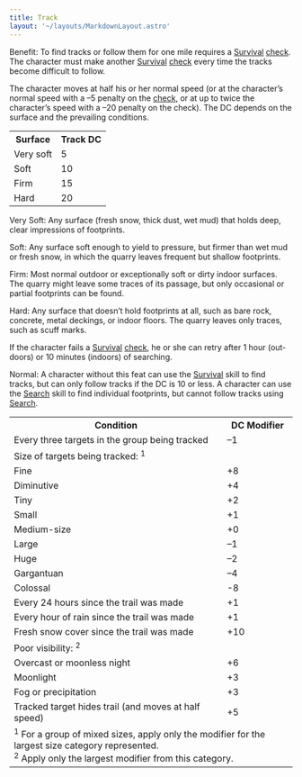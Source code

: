 ```yaml
---
title: Track
layout: '~/layouts/MarkdownLayout.astro'
---
```

Benefit: To find tracks or follow them for one mile requires a
[Survival](/modern.d20.srd/skills/survival)
[check](/modern.d20.srd/skills/skill.basics). The character must
make another [Survival](/modern.d20.srd/skills/survival)
[check](/modern.d20.srd/skills/skill.basics) every time the tracks
become difficult to follow.

The character moves at half his or her normal speed (or at the character’s
normal speed with a –5 penalty on the
[check](/modern.d20.srd/skills/skill.basics), or at up to twice the
character’s speed with a –20 penalty on the check). The DC depends on the
surface and the prevailing conditions.


<table> <tr> <th>Surface</th> <th>Track DC</th> </tr> <tr><td> Very soft</td><td> 5 </td></tr> <tr><td> Soft</td><td> 10 </td></tr> <tr><td> Firm</td><td> 15 </td></tr> <tr><td> Hard</td><td> 20 </td></tr> </table>



Very Soft: Any surface (fresh snow, thick dust, wet mud) that holds deep,
clear impressions of footprints.

Soft: Any surface soft enough to yield to pressure, but firmer than wet mud or
fresh snow, in which the quarry leaves frequent but shallow footprints.

Firm: Most normal outdoor or exceptionally soft or dirty indoor surfaces. The
quarry might leave some traces of its passage, but only occasional or partial
footprints can be found.

Hard: Any surface that doesn’t hold footprints at all, such as bare rock,
concrete, metal deckings, or indoor floors. The quarry leaves only traces,
such as scuff marks.

If the character fails a [Survival](/modern.d20.srd/skills/survival)
[check](/modern.d20.srd/skills/skill.basics), he or she can retry
after 1 hour (out­doors) or 10 minutes (indoors) of searching.

Normal: A character without this feat can use the
[Survival](/modern.d20.srd/skills/survival) skill to find tracks, but can only
follow tracks if the DC is 10 or less. A character can use the
[Search](/modern.d20.srd/skills/search) skill to find individual footprints,
but cannot follow tracks using [Search](/modern.d20.srd/skills/search).


<table> <tr><th>Condition</th><th> DC Modifier</th></tr> <tr><td> Every three targets in the group being tracked</td><td> –1 </td></tr> <tr class="shaded"><td colspan="2"> Size of targets being tracked: <sup>1</sup> </td></tr> <tr class="shaded2"><td> Fine</td><td> +8 </td></tr> <tr class="shaded2"><td> Diminutive</td><td> +4 </td></tr> <tr class="shaded2"><td> Tiny</td><td> +2 </td></tr> <tr class="shaded2"><td> Small</td><td> +1 </td></tr> <tr class="shaded2"><td> Medium-size</td><td> +0 </td></tr> <tr class="shaded2"><td> Large</td><td> –1 </td></tr> <tr class="shaded2"><td> Huge</td><td> –2 </td></tr> <tr class="shaded2"><td> Gargantuan</td><td> –4 </td></tr> <tr class="shaded2"><td> Colossal</td><td> -8 </td></tr> <tr><td> Every 24 hours since the trail was made</td><td> +1 </td></tr> <tr><td> Every hour of rain since the trail was made</td><td> +1 </td></tr> <tr><td> Fresh snow cover since the trail was made</td><td> +10 </td></tr> <tr class="shaded"><td colspan="2"> Poor visibility: <sup>2</sup> </td></tr> <tr class="shaded2"><td> Overcast or moonless night</td><td> +6 </td></tr> <tr class="shaded2"><td> Moonlight</td><td> +3 </td></tr> <tr class="shaded2"><td> Fog or precipitation</td><td> +3 </td></tr> <tr><td> Tracked target hides trail (and moves at half speed)</td><td> +5 </td></tr> <tr><td colspan="2"> <sup>1</sup> For a group of mixed sizes, apply only the modifier for the largest size category represented.<br/> <sup>2</sup> Apply only the largest modifier from this category. </td></tr> </table>



